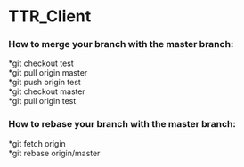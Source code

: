 # TTR_Client

### How to merge your branch with the master branch:
*git checkout test <br>
*git pull origin master <br>
*git push origin test <br>
*git checkout master <br>
*git pull origin test <br>

### How to rebase your branch with the master branch:
*git fetch origin <br>
*git rebase origin/master <br>
